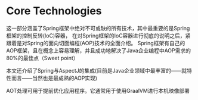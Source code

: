 # Core Technologies

这一部分涵盖了Spring框架中绝对不可或缺的所有技术，其中最重要的是Spring框架的控制反转(IoC)容器，
在对Spring框架的IoC容器进行彻底的说明之后，紧跟着是对Spring的面向切面编程(AOP)技术的全面介绍。
Spring框架有自己的AOP框架，且在概念上容易理解，并且成功地解决了Java企业编程中AOP需求的80%的最佳点（Sweet point）

本文还介绍了Spring与AspectJ的集成(目前是Java企业领域中最丰富的——就特性而言——当然也是最成熟的AOP实现)

AOT处理可用于提前优化应用程序。它通常用于使用GraalVM进行本机映像部署